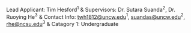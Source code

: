 Lead Applicant: Tim Hesford$^1$ & 
        Supervisors: Dr. Sutara Suanda$^2$, Dr. Ruoying He$^3$ & 
        Contact Info: twh1812@uncw.edu$^1$, suandas@uncw.edu$^2$, rhe@ncsu.edu$^3$ &
        Catagory 1: Undergraduate
